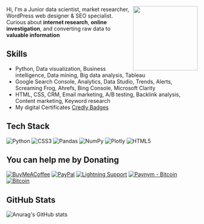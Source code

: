 <!-- Yousef Ebrahimi, SEO Specialist & Data Detective, helping you succeed through digital marketing. I provide comprehensive SEO services. -->
<a><img src="https://freesvg.org/img/simple-globe-search.png" align="right" height="170" width="170" ></a>
Hi, I'm a Junior data scientist, market researcher, WordPress web designer & SEO specialist. Curious about **internet research**, **online investigation**, and converting raw data to **valuable information**

## Skills
- Python, Data visualization, Business intelligence, Data mining, Big data analysis, Tableau
- Google Search Console, Analytics, Data Studio, Trends, Alerts, Screaming Frog, Ahrefs, Bing Console, Microsoft Clarity
- HTML, CSS, CRM, Email marketing, A/B testing, Backlink analysis, Content marketing, Keyword research
- My digital Certificates [Credly Badges](https://www.credly.com/users/yousefebrahimi0/)

## Tech Stack
![Python](https://img.shields.io/badge/python-3670A0?style=for-the-badge&logo=python&logoColor=ffdd54) ![CSS3](https://img.shields.io/badge/css3-%231572B6.svg?style=for-the-badge&logo=css3&logoColor=white) ![Pandas](https://img.shields.io/badge/pandas-%23150458.svg?style=for-the-badge&logo=pandas&logoColor=white) ![NumPy](https://img.shields.io/badge/numpy-%23013243.svg?style=for-the-badge&logo=numpy&logoColor=white) ![Plotly](https://img.shields.io/badge/Plotly-%233F4F75.svg?style=for-the-badge&logo=plotly&logoColor=white) ![HTML5](https://img.shields.io/badge/html5-%23E34F26.svg?style=for-the-badge&logo=html5&logoColor=white)

## You can help me by Donating
[![BuyMeACoffee](https://img.shields.io/badge/Buy%20Me%20a%20Coffee-ffdd00?style=for-the-badge&logo=buy-me-a-coffee&logoColor=black)](https://buymeacoffee.com/yousefebrahimi0) [![PayPal](https://img.shields.io/badge/PayPal-00457C?style=for-the-badge&logo=paypal&logoColor=white)](https://paypal.me/yousefeb) [![Lightning Support](https://img.shields.io/badge/Lightning-Send%20Satoshi%F0%9F%97%B2-blueviolet)](https://justpaste.it/yousefebrahimi0) [![Paynym - Bitcoin](https://img.shields.io/badge/Paynym%20Bitcoin-Send%20%E2%82%BF-important)](https://paynym.is/+latevoice776) [![Bitcoin](https://img.shields.io/badge/Bitcoin-Send%20%E2%82%BF-important)](https://justpaste.it/yousefebrahimi00)

## GitHub Stats
![Anurag's GitHub stats](https://github-readme-stats.vercel.app/api/?username=yousefebrahimi0\&show_icons=true\&title_color=fff\&icon_color=79ff97\&text_color=9f9f9f\&bg_color=151515)
